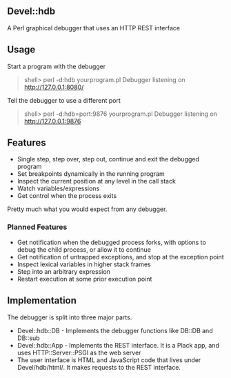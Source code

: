 ## Devel::hdb

A Perl graphical debugger that uses an HTTP REST interface

## Usage

Start a program with the debugger

> shell> perl -d:hdb yourprogram.pl
> Debugger listening on http://127.0.0.1:8080/

Tell the debugger to use a different port

> shell> perl -d:hdb=port:9876 yourprogram.pl
> Debugger listening on http://127.0.0.1:9876

## Features

* Single step, step over, step out, continue and exit the debugged program
* Set breakpoints dynamically in the running program
* Inspect the current position at any level in the call stack
* Watch variables/expressions
* Get control when the process exits

Pretty much what you would expect from any debugger.

### Planned Features

* Get notification when the debugged process forks, with options to debug the
    child process, or allow it to continue
* Get notification of untrapped exceptions, and stop at the exception point
* Inspect lexical variables in higher stack frames
* Step into an arbitrary expression
* Restart execution at some prior execution point

## Implementation

The debugger is split into three major parts.

* Devel::hdb::DB - Implements the debugger functions like DB::DB and DB::sub
* Devel::hdb::App - Implements the REST interface.  It is a Plack app, and uses
    HTTP::Server::PSGI as the web server
* The user interface is HTML and JavaScript code that lives under Devel/hdb/html/.
    It makes requests to the REST interface.
